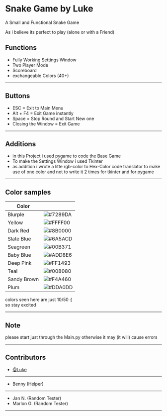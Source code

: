 # Snake Game by Luke

A Small and Functional Snake Game

As i believe its perfect to play (alone or with a Friend)

## Functions

- Fully Working Settings Window
- Two Player Mode
- Scoreboard
- exchangeable Colors (40+)

---

## Buttons

- ESC = Exit to Main Menu 
- Alt + F4 = Exit Game instantly
- Space = Stop Round and Start New one
- Closing the Window = Exit Game

--- 

## Additions

- in this Project i used pygame to code the Base Game
- To make the Settings Window i used Tkinter
- as addition i wrote a litte rgb-color to Hex-Color code translator to make use of one color and not to write it 2 times for tkinter and for pygame

---

## Color samples

| Color       |                                                          |
| ----------- | -------------------------------------------------------- |
| Blurple     | ![#7289DA](https://via.placeholder.com/10/7289DA?text=+) |
| Yellow      | ![#FFFF00](https://via.placeholder.com/10/FFFF00?text=+) |
| Dark Red    | ![#8B0000](https://via.placeholder.com/10/8B0000?text=+) |
| Slate Blue  | ![#6A5ACD](https://via.placeholder.com/10/6A5ACD?text=+) |
| Seagreen    | ![#00B371](https://via.placeholder.com/10/00B371?text=+) |
| Baby Blue   | ![#ADD8E6](https://via.placeholder.com/10/ADD8E6?text=+) |
| Deep Pink   | ![#FF1493](https://via.placeholder.com/10/FF1493?text=+) |
| Teal        | ![#008080](https://via.placeholder.com/10/008080?text=+) |
| Sandy Brown | ![#F4A460](https://via.placeholder.com/10/F4A460?text=+) |
| Plum        | ![#DDA0DD](https://via.placeholder.com/10/DDA0DD?text=+) |

colors seen here are just 10/50 :) \
so stay excited

---

## Note

please start just through the Main.py otherwise it may (it will) cause errors

---

## Contributors

- [@Luke](https://www.github.com/Luke1550)

---

- Benny (Helper)

---

- Jan N. (Random Tester)
- Marlon G. (Random Tester)

---
